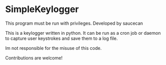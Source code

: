# SimpleKeylogger
This program must be run with privileges.
Developed by saucecan

This is a keylogger written in python. It can be run as a cron job or daemon to capture user keystrokes and save them to a log file.

Im not responsible for the misuse of this code.

Contributions are welcome!

